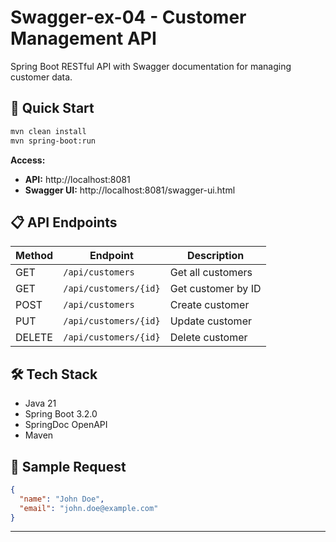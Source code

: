 # Swagger-ex-04 - Customer Management API

Spring Boot RESTful API with Swagger documentation for managing customer data.

## 🚀 Quick Start

```bash
mvn clean install
mvn spring-boot:run
```

**Access:**
- **API:** http://localhost:8081
- **Swagger UI:** http://localhost:8081/swagger-ui.html

## 📋 API Endpoints

| Method | Endpoint | Description |
|--------|----------|-------------|
| GET | `/api/customers` | Get all customers |
| GET | `/api/customers/{id}` | Get customer by ID |
| POST | `/api/customers` | Create customer |
| PUT | `/api/customers/{id}` | Update customer |
| DELETE | `/api/customers/{id}` | Delete customer |

## 🛠️ Tech Stack

- Java 21
- Spring Boot 3.2.0
- SpringDoc OpenAPI
- Maven

## 📝 Sample Request

```json
{
  "name": "John Doe",
  "email": "john.doe@example.com"
}
```

---
